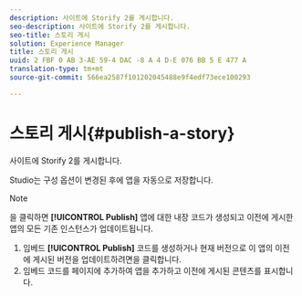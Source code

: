 ```yaml
---
description: 사이트에 Storify 2를 게시합니다.
seo-description: 사이트에 Storify 2를 게시합니다.
seo-title: 스토리 게시
solution: Experience Manager
title: 스토리 게시
uuid: 2 FBF 0 AB 3-AE 59-4 DAC -8 A 4 D-E 076 BB 5 E 477 A
translation-type: tm+mt
source-git-commit: 566ea2587f101202045488e9f4edf73ece100293

---
```



# 스토리 게시{#publish-a-story}

사이트에 Storify 2를 게시합니다.

Studio는 구성 옵션이 변경된 후에 앱을 자동으로 저장합니다.

>[!NOTE]
>
>을 클릭하면 **[!UICONTROL Publish]** 앱에 대한 내장 코드가 생성되고 이전에 게시한 앱의 모든 기존 인스턴스가 업데이트됩니다.

1. 임베드 **[!UICONTROL Publish]** 코드를 생성하거나 현재 버전으로 이 앱의 이전에 게시된 버전을 업데이트하려면을 클릭합니다.
1. 임베드 코드를 페이지에 추가하여 앱을 추가하고 이전에 게시된 콘텐츠를 표시합니다.
